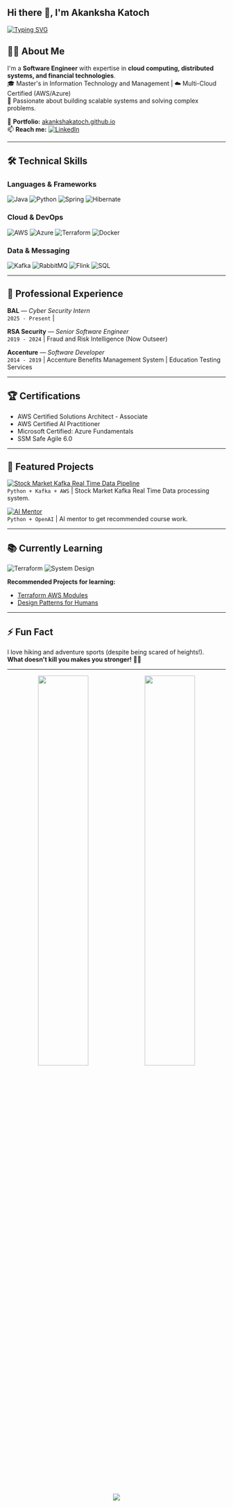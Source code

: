 ## Hi there 👋, I'm Akanksha Katoch

[![Typing SVG](https://readme-typing-svg.demolab.com?font=Fira+Code&pause=1000&width=435&lines=Backend+Software+Developer;Cloud+Solutions+Engineer;Distributed+Systems+Engineer)](https://git.io/typing-svg)

## 👩‍💻 About Me
I'm a **Software Engineer** with expertise in **cloud computing, distributed systems, and financial technologies**.  
🎓 Master's in Information Technology and Management | ☁️ Multi-Cloud Certified (AWS/Azure)  
🚀 Passionate about building scalable systems and solving complex problems.

🔗 **Portfolio:** [akankshakatoch.github.io](https://akankshakatoch.github.io/)  
📫 **Reach me:** [![LinkedIn](https://img.shields.io/badge/LinkedIn-0A66C2?style=flat&logo=linkedin&logoColor=white)](https://www.linkedin.com/in/akanksha-katoch/)

---

## 🛠️ Technical Skills

### **Languages & Frameworks**
![Java](https://img.shields.io/badge/Java-ED8B00?style=flat&logo=java&logoColor=white)
![Python](https://img.shields.io/badge/Python-3776AB?style=flat&logo=python&logoColor=white)
![Spring](https://img.shields.io/badge/Spring-6DB33F?style=flat&logo=spring&logoColor=white)
![Hibernate](https://img.shields.io/badge/Hibernate-59666C?style=flat&logo=hibernate&logoColor=white)
### **Cloud & DevOps**
![AWS](https://img.shields.io/badge/AWS-232F3E?style=flat&logo=amazon-aws&logoColor=white)
![Azure](https://img.shields.io/badge/Azure-0089D6?style=flat&logo=microsoft-azure&logoColor=white)
![Terraform](https://img.shields.io/badge/Terraform-7B42BC?style=flat&logo=terraform&logoColor=white)
![Docker](https://img.shields.io/badge/Docker-2496ED?style=flat&logo=docker&logoColor=white)

### **Data & Messaging**
![Kafka](https://img.shields.io/badge/Kafka-231F20?style=flat&logo=apache-kafka&logoColor=white)
![RabbitMQ](https://img.shields.io/badge/RabbitMQ-FF6600?style=flat&logo=rabbitmq&logoColor=white) 
![Flink](https://img.shields.io/badge/Flink-E6526F?style=flat&logo=apache-flink&logoColor=white)
![SQL](https://img.shields.io/badge/SQL-4479A1?style=flat&logo=postgresql&logoColor=white)

---
## 💼 Professional Experience

**BAL** — *Cyber Security Intern*  
`2025 - Present` | 

**RSA Security** — *Senior Software Engineer*  
`2019 - 2024` | Fraud and Risk Intelligence (Now Outseer)

**Accenture** — *Software Developer*  
`2014 - 2019` | Accenture Benefits Management System | Education Testing Services 

---

## 🏆 Certifications
- AWS Certified Solutions Architect - Associate
- AWS Certified AI Practitioner
- Microsoft Certified: Azure Fundamentals
- SSM Safe Agile 6.0

---

## 🌟 Featured Projects

[![Stock Market Kafka Real Time Data Pipeline](https://github-readme-stats.vercel.app/api/pin/?username=akankshaKatoch&repo=AWS-Kafka-Data-Streaming-Project&theme=dark)](https://github.com/akankshaKatoch/AWS-Kafka-Data-Streaming-Project)  
`Python + Kafka + AWS` | Stock Market Kafka Real Time Data processing system.

[![AI Mentor](https://github-readme-stats.vercel.app/api/pin/?username=akankshaKatoch&repo=AIMentor&theme=dark)](https://github.com/akankshaKatoch/AIMentor)  
`Python + OpenAI` | AI mentor to get recommended course work.

---

## 📚 Currently Learning
![Terraform](https://img.shields.io/badge/Learning-Terraform-7B42BC?logo=terraform)
![System Design](https://img.shields.io/badge/Learning-System_Design-FF6B6B?logo=bookstack)

**Recommended Projects for learning:**  
- [Terraform AWS Modules](https://github.com/terraform-aws-modules)
- [Design Patterns for Humans](https://github.com/kamranahmedse/design-patterns-for-humans)

---

## ⚡ Fun Fact
I love hiking and adventure sports (despite being scared of heights!).  
**What doesn't kill you makes you stronger!** 🧗‍♀️

---

<p align="center">
  <img src="https://github-readme-stats.vercel.app/api?username=akankshaKatoch&show_icons=true&theme=dark&hide_border=true" width="48%" />
  <img src="https://github-readme-stats.vercel.app/api/top-langs/?username=akankshaKatoch&layout=compact&theme=dark&hide_border=true&langs_count=8" width="48%" /> 
</p>

<p align="center">
  <img src="https://komarev.com/ghpvc/?username=akankshaKatoch&label=Profile+Views&color=blueviolet" />
</p>
<!--
-## If you want to edit your read.md files for better project description, follow this [cheatsheet](https://github.com/adam-p/markdown-here/wiki/Markdown-Cheatsheet)

(https://github-readme-stats.vercel.app/api?username=aiden200&theme=dark)
**akankshaKatoch/akankshaKatoch** is a ✨ _special_ ✨ repository because its `README.md` (this file) appears on your GitHub profile.

#how to preview/view markdown file in VS-code
Right-click: Right-click on the editor tab of your README.md file and select "Open Preview" or "Open Preview to the Side

Here are some ideas to get you started:

- 🔭 I’m currently working on ...
- 🌱 I’m currently learning ...
- 👯 I’m looking to collaborate on ...
- 🤔 I’m looking for help with ...
- 💬 Ask me about ...
- 📫 How to reach me: ...
- 😄 Pronouns: ...


- ⚡ Fun fact: ...
-->

